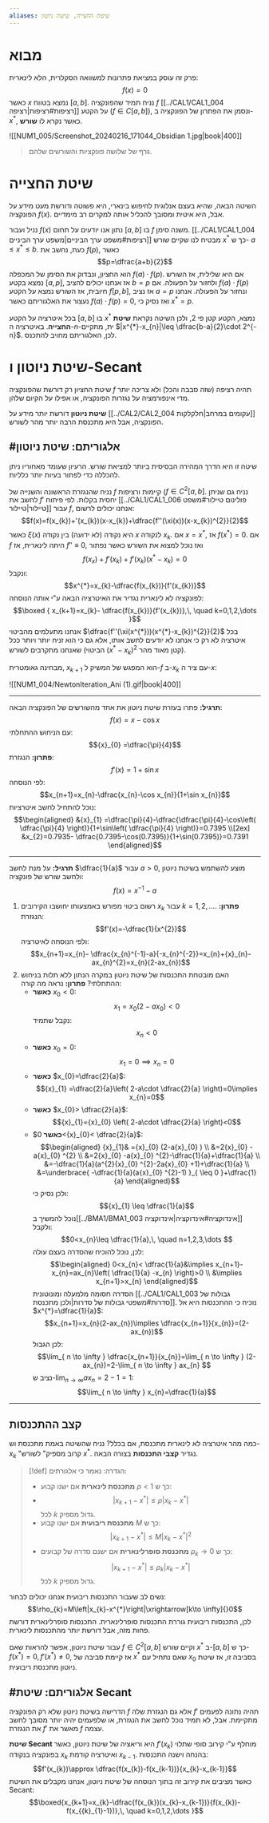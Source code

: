 ```yaml
---
aliases: שיטת החצייה, שיטת ניוטון
---
```

# מבוא
פרק זה עוסק במציאת פתרונות למשוואה הסקלרית, הלא לינארית:
$$f(x)=0$$
כאשר $x$ נמצא בטווח $[a,b]$. נניח תמיד שהפונקציה $f$ [[../CAL1/CAL1_004 רציפות#רציפות|רציפה]] על הקטע ($f\in C[a,b]$), ונסמן את הפתרון של הפונקציה ב-$x^{*}$, כאשר נקרא לו **שורש**.

![[NUM1_005/Screenshot_20240216_171044_Obsidian 1.jpg|book|400]]

> גרף של שלושה פונקציות והשורשים שלהם.

# שיטת החצייה

השיטה הבאה, שהיא בעצם אנלוגית לחיפוש בינארי, היא פשוטה ודורשת מעט מידע על הפונקציה $f(x)$. אבל, היא איטית ומסובך להכליל אותה למקרים רב מימדיים.

נניל ועבור $f(x)$ נתון אנו יודעים על תחום $[a,b]$ בו $f$ משנה סימן. [[../CAL1/CAL1_004 רציפות#משפט ערך הביניים|משפט ערך הביניים]] מבטיח לנו שקיים שורש $x^{*}$ כך ש- $a\leq x^{*}\leq b$. כעת, נחשב את $f(p)$, כאשר
$$p=\dfrac{a+b}{2}$$
הוא החציון, ונבדוק את הסימן של המכפלה $f(a)\cdot f(p)$. אם היא שלילית, אז השורש נמצא בקטע $[a,p]$, אז אנחנו יכולים להציב $b=p$ ולחזור על הפעולה.
אם $f(a)\cdot f(p)$ חיובית, אז השורש נמצא על הקטע $f[p,b]$, אז נציב $a=p$ ונחזור על הפעולה.
אנחנו נעצור את האלגוריתם כאשר $f(a)\cdot f(p)=0$, ואז נסיק כי $x^{*}=p$.

בכל איטרציה על הקטע $[a,b]$ בו $x^{*}$ נמצא, הקטע קטן פי $2$, ולכן השיטה נקראת **שיטת החצייה**. באיטרציה ה-$n$-ית, מתקיים $|x^{*}-x_{n}|\leq \dfrac{b-a}{2}\cdot 2^{-n}$. לכן, האלגוריתם מחויב להתכנס.

# שיטת ניוטון ו-Secant

שיטת החציון רק דורשת שהפונקציה $f$ תהיה רציפה (שזה סבבה והכל) ולא צריכה יותר מדי אינפורמציה על נגזרות הפונקציה, או אפילו על הקיום שלהן.

**שיטת ניוטון** דורשת יותר מידע על [[../CAL2/CAL2_004 עקומים במרחב|חלקלקות]] הפונקציה, אבל היא מתכנסת הרבה יותר מהר לשורש.

## #אלגוריתם: שיטת ניוטון

שיטה זו היא הדרך המהירה הבסיסית ביותר למציאת שורש. הרעיון שעומד מאחוריו ניתן להכללה כדי לפתור בעיות יותר כלליות.

נניח שהנגזרת הראשונה והשנייה של $f$ קיימות ורציפות ($f\in C^{2}[a,b]$. נניח גם שניתן לחשב את $f'$ יחסית בקלות. לפי פיתוח [[../CAL1/CAL1_006 פולינום טיילור#משפט טיילור|טיילור]] עבור $f$, אנחנו יכולים לרשום:
$$f(x)=f(x_{k})+'(x_{k})(x-x_{k})+\dfrac{f''(\xi(x))(x-x_{k})^{2}}{2}$$
כאשר $\xi(x)$ היא נקודה (לא ידועה) בין נקודה $x$ לנקודה $x_{k}$.
אם $x=x^{*}$, אז $f(x^{*})=0$. אם $f$ היתה לינארית, אז $f''\equiv0$, ואז נוכל למצוא את השורש כאשר נפתור
$$f(x_{x})+f'(x_{k})+f'(x_{k})(x^{*}-x_{k})=0$$
ונקבל:
$$x^{*}=x_{k}-\dfrac{f(x_{k})}{f'(x_{k})}$$
לפונקציה לא לינארית נגדיר את האיטרציה הבאה ע"י אותה הנוסחה:
$$\boxed {
x_{k+1}=x_{k}- \dfrac{f(x_{k})}{f'(x_{k})},\, \quad k=0,1,2,\dots 
 }$$
אנחנו מתעלמים מהביטוי $\dfrac{f''(\xi(x^{*}))(x^{*}-x_{k})^{2}}{2}$ בכל איטרציה לא רק כי אנחנו לא יודעים לחשב אותו, אלא גם כי הוא זניח יותר ויותר ככל שאנחנו מתקרבים לשורש (הביטוי $(x^{*}-x_{k})^{2}$ קטן מאוד מהר).

מבחינה גאומטרית, $x_{k+1}$ הוא המפגש של המשיק ל-$f$ ב-$x_{k}$ עם ציר ה-$x$:

![[NUM1_004/NewtonIteration_Ani (1).gif|book|400]]

---

**תרגיל:**
פתרו בעזרת שיטת ניוטון את אחד מהשורשים של הפונקציה הבאה:
$$f(x)=x-\cos x$$
עם הניחוש ההתחלתי:
$${x}_{0} =\dfrac{\pi}{4}$$
**פתרון:**
הנגזרת:
$$f'(x)=1+\sin x$$
לפי הנוסחה:
$$x_{n+1}=x_{n}-\dfrac{x_{n}-\cos x_{n}}{1+\sin x_{n}}$$
נוכל להתחיל לחשב איטרציות:
$$\begin{aligned}
&{x}_{1} =\dfrac{\pi}{4}-\dfrac{\dfrac{\pi}{4}-\cos\left( \dfrac{\pi}{4} \right)}{1+\sin\left( \dfrac{\pi}{4} \right)}=0.7395 \\[2ex]
&x_{2}=0.7935- \dfrac{0.7395-\cos(0.7395)}{1+\sin(0.7395)}=0.7391
\end{aligned}$$

---

**תרגיל:**
על מנת לחשב $\dfrac{1}{a}$ עבור $a>0$, מוצע להשתמש בשיטת ניוטון ולחשב שורש של פונקציה:
$$f(x)=x^{-1}-a$$
1. רשום ביטוי מפורש באמצעותו יחושבו הקירובים $x_{k}$ עבור $k=1,2,\dots$.
	**פתרון:**
	הנגזרת:
	$$f'(x)=-\dfrac{1}{x^{2}}$$
	ולפי הנוסחה לאיטרציה:
$$x_{n+1}=x_{n}- \dfrac{x_{n}^{-1}-a}{-x_{n}^{-2}}=x_{n}+{x}_{n}-ax_{n}^{2}=x_{n}(2-ax_{n})$$
2. האם מובטחת התכנסות של שיטת ניוטון במקרה הנתון ללא תלות בניחוש ההתחלתי?
	**פתרון:**
	נראה מה קורה:
	- **כאשר** ${x}_{0}<0$:
			$${x}_{1} ={x}_{0} (2-a{x}_{0} )<0$$
			נקבל שתמיד:
			$$x_{n}<0$$
	- **כאשר** ${x}_{0}=0$:
		$${x}_{1} =0\implies x_{n}=0$$
	- **כאשר** $x_{0}=\dfrac{2}{a}$:
		$${x}_{1} =\dfrac{2}{a}\left( 2-a\cdot \dfrac{2}{a} \right)=0\implies x_{n}=0$$
	- **כאשר** $x_{0}> \dfrac{2}{a}$:
		$${x}_{1}={x}_{0} \left( 2-a\cdot \dfrac{2}{a} \right)<0$$
	- **כאשר** $0<{x}_{0}< \dfrac{2}{a}$:
		$$\begin{aligned}
{x}_{1}& ={x}_{0} (2-a{x}_{0} ) \\
&=2{x}_{0} -a{x}_{0} ^{2} \\
&=2{x}_{0} -a{x}_{0} ^{2}-\dfrac{1}{a}+\dfrac{1}{a} \\
&=-\dfrac{1}{a}(a^{2}{x}_{0} ^{2}-2a{x}_{0} +1)+\dfrac{1}{a} \\
&=\underbrace{ -\dfrac{1}{a}(a{x}_{0} ^{2}-1) }_{ \leq 0 }+\dfrac{1}{a}
\end{aligned}$$
		ולכן נסיק כי:
		$${x}_{1} \leq  \dfrac{1}{a}$$
		נוכל להמשיך ב[[../BMA1/BMA1_003 אינדוקציה#אינדוקציה|אינדוקציה]] ולקבל:
		$$0<x_{n}\leq \dfrac{1}{a},\, \quad n=1,2,3,\dots $$
		לכן, נוכל להוכיח שהסדרה בעצם עולה:
		$$\begin{aligned}
0<x_{n}< \dfrac{1}{a}&\implies x_{n+1}-x_{n}=ax_{n}\left( \dfrac{1}{a} -x_{n} \right)>0 \\
&\implies x_{n+1}>x_{n}
\end{aligned}$$
	הסדרה חסומה מלמעלה ומונוטונית [[../CAL1/CAL1_003 גבולות של סדרות#משפטי גבולות של סדרות|ולכן מתכנסת]]. נוכיח כי ההתכנסות היא אל $x^{*}=\dfrac{1}{a}$:
	$$x_{n+1}=x_{n}(2-ax_{n})\implies  \dfrac{x_{n+1}}{x_{n}}=(2-ax_{n})$$
	לכן הגבול:
	$$\lim_{ n \to \infty } \dfrac{x_{n+1}}{x_{n}}=\lim_{ n \to \infty } (2-ax_{n})=2-\lim_{ n \to \infty } ax_{n} $$
	נציב ש-$\lim_{ n \to \infty }ax_{n}=2-1=1$:
	$$\lim_{ n \to \infty } x_{n}=\dfrac{1}{a}$$

---
## קצב ההתכנסות
כמה מהר איטרציה לא לינארית מתכנסת, אם בכלל? נניח שהשיטה באמת מתכנסת וש- $x_{k}$ "קרוב מספיק" לשורש $x^{*}$. נגדיר **קצבי התכנסות** בצורה הבאה.
>[!def] הגדרה: 
 >נאמר כי אלגורתים:
 >- **מתכנסת לינארית** אם ישנו קבוע $\rho<1$ כך ש:
 >- $$|x_{k+1}-x^{*}|\leq \rho \left|x_{k}-x^{*}\right|$$
 >	לכל $k$ גדול מספיק.
 >- **מתכנסת ריבועית** אם ישנו קבוע $M$ כך ש:
 >	$$\left|x_{k+1}-x^{*}\right|\leq M\left|x_{k}-x^{*}\right|^{2}$$
 >- **מתכנסת סופרלינארית** אם ישנם סדרה של קבועים $\rho_{k}\to 0$ כך ש:
 >	$$\left|x_{k+1}-x^{*}\right|\leq \rho_{k}\left|x_{k}-x^{*}\right|$$
 >	לכל $k$ גדול מספיק.
 
 נשים לב שעבור התכנסות ריבועית אנחנו יכולים לבחור:
 $$\rho_{k}=M\left|x_{k}-x^{*}\right|\xrightarrow[k\to \infty]{}0$$
 לכן, התכנסות ריבועית גוררת התכנסות סופרלינארית. התכנסות סופרלינארית דורשת פחות מזה, אבל דורשת יותר מהתכנסות לינארית.

עבור שיטת ניוטון, אפשר להראות שאם $f\in C^{2}[a,b]$ וקיים שורש $x^{*}$ ב-$[a,b]$ כך ש- $f(x^{*})=0,\,f'(x^{*})\neq 0$, אז קיימת סביבה של $x^{*}$ שאם נתחיל עם $x_{0}$ בסביבה זו, אז שיטת ניוטון מתכנסת ריבועית.

## #אלגוריתם: שיטת Secant

הדרישה בשיטת ניוטון שלא רק הפונקציה $f$ אלא גם הנגזרת שלה $f'$ תהיה נתונה לפעמים מתקיימת. אבל, לא תמיד נוכל לחשב את הנגזרת, או שלפעמים יהיה יותר מסובך לחשב את הנגזרת $f'$ מאשר את $f$ עצמה.

**שיטת Secant** היא וריאציה של שיטת ניוטון, כאשר $f'(x_{k})$ מוחלף ע"י קירוב סופי שתלוי בפונקציה בנקודה $x_{k}$ ואיטרציה קודמת $x_{k-1}$. בהנחה וישנה התכנסות:
$$f'(x_{k})\approx \dfrac{f(x_{k})-f(x_{k-1})}{x_{k}-x_{k-1}}$$
כאשר מציבים את קירוב זה בתוך הנוסחה של שיטת ניוטון, אנחנו מקבלים את השיטת Secant:
$$\boxed{x_{k+1}=x_{k}-\dfrac{f(x_{k})(x_{k}-x_{k-1})}{f(x_{k})-f(x_{{k}_{1}-1})},\, \quad k=0,1,2,\dots  }$$

